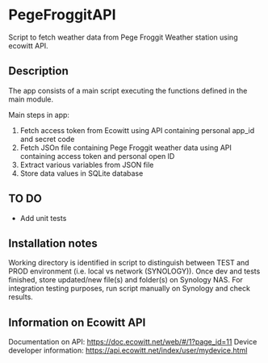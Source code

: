 # PegeFroggitAPI
Script to fetch weather data from Pege Froggit Weather station using ecowitt API.

## Description
The app consists of a main script executing the functions defined in the main module.

Main steps in app:
1. Fetch access token from Ecowitt using API containing personal app_id and secret code
2. Fetch JSOn file containing Pege Froggit weather data using API containing access token and personal open ID
3. Extract various variables from JSON file
4. Store data values in SQLite database

## TO DO
- Add unit tests

## Installation notes
Working directory is identified in script to distinguish between TEST and PROD environment (i.e. local vs network (SYNOLOGY)). 
Once dev and tests finished, store updated/new file(s) and folder(s) on Synology NAS.
For integration testing purposes, run script manually on Synology and check results.

## Information on Ecowitt API
Documentation on API: https://doc.ecowitt.net/web/#/1?page_id=11
Device developer information: https://api.ecowitt.net/index/user/mydevice.html


